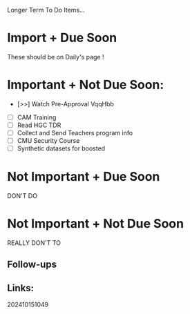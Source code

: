 Longer Term To Do Items...

# Import + Due Soon
These should be on Daily's page  !

# Important + Not Due Soon:
- [>>] Watch Pre-Approval VqqHbb
- [ ] CAM Training
- [ ] Read HGC TDR
- [ ] Collect and Send Teachers program info
- [ ] CMU Security Course
- [ ] Synthetic datasets for boosted

# Not Important + Due Soon
DON'T DO

# Not Important + Not Due Soon
REALLY DON'T TO


## Follow-ups


## Links: 



202410151049
